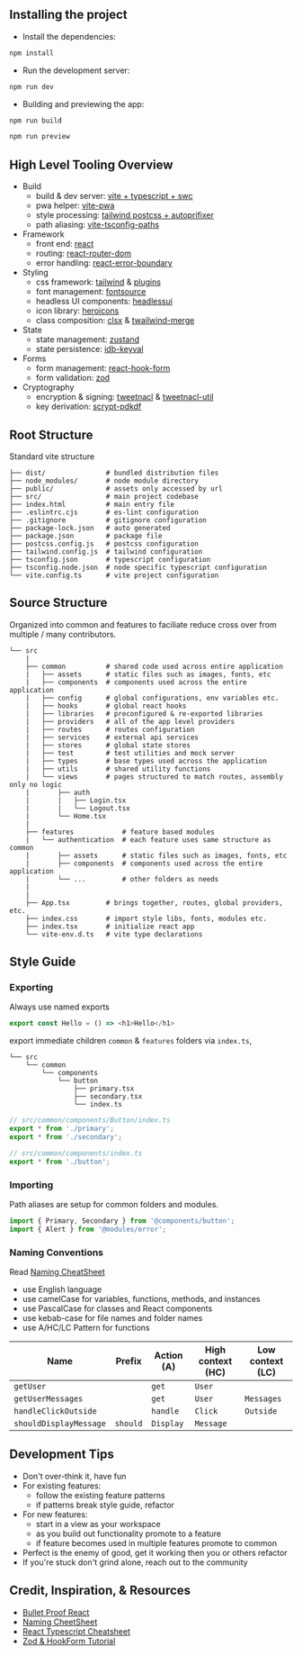 ## Installing the project

- Install the dependencies:
```bash
npm install
```

- Run the development server:
```bash
npm run dev
```

- Building and previewing the app:
```bash
npm run build

npm run preview
```
 
## High Level Tooling Overview

- Build
  - build & dev server: [vite + typescript + swc](https://vitejs.dev/)
  - pwa helper: [vite-pwa](https://vite-pwa-org.netlify.app/)
  - style processing: [tailwind postcss + autoprifixer](https://tailwindcss.com/docs/guides/create-react-app)
  - path aliasing: [vite-tsconfig-paths](https://www.npmjs.com/package/vite-tsconfig-paths)
- Framework
  - front end: [react](https://react.dev/)
  - routing: [react-router-dom](https://reactrouter.com/web/guides/quick-start)
  - error handling: [react-error-boundary](https://www.npmjs.com/package/react-error-boundary)
- Styling
  - css framework: [tailwind](https://tailwindcss.com/docs/plugins) & [plugins](https://tailwindcss.com/docs/plugins)
  - font management: [fontsource](https://fontsource.org/)
  - headless UI components: [headlessui](https://headlessui.dev/)
  - icon library: [heroicons](https://heroicons.com/)
  - class composition: [clsx](https://www.npmjs.com/package/clsx) & [twailwind-merge](https://www.npmjs.com/package/tailwind-merge)
- State
  - state management: [zustand](https://github.com/pmndrs/zustand)
  - state persistence: [idb-keyval](https://github.com/jakearchibald/idb-keyval)
- Forms
  - form management: [react-hook-form](https://react-hook-form.com/)
  - form validation: [zod](https://www.npmjs.com/package/@hookform/resolvers#Zod)
- Cryptography
  - encryption & signing: [tweetnacl](https://www.npmjs.com/package/tweetnacl) & [tweetnacl-util](https://www.npmjs.com/package/tweetnacl-util)
  - key derivation: [scrypt-pdkdf](https://www.npmjs.com/package/scrypt-pbkdf)

## Root Structure
Standard vite structure
```shell
├── dist/               # bundled distribution files
├── node_modules/       # node module directory
├── public/             # assets only accessed by url
├── src/                # main project codebase
├── index.html          # main entry file
├── .eslintrc.cjs       # es-lint configuration
├── .gitignore          # gitignore configuration
├── package-lock.json   # auto generated
├── package.json        # package file
├── postcss.config.js   # postcss configuration
├── tailwind.config.js  # tailwind configuration
├── tsconfig.json       # typescript configuration
├── tsconfig.node.json  # node specific typescript configuration
└── vite.config.ts      # vite project configuration
```

## Source Structure
Organized into common and features to faciliate reduce cross over from multiple / many contributors.
```shell
└── src
    |
    ├── common          # shared code used across entire application
    |   ├── assets      # static files such as images, fonts, etc
    |   ├── components  # components used across the entire application
    |   ├── config      # global configurations, env variables etc.
    |   ├── hooks       # global react hooks
    |   ├── libraries   # preconfigured & re-exported libraries
    |   ├── providers   # all of the app level providers
    |   ├── routes      # routes configuration
    |   ├── services    # external api services
    |   ├── stores      # global state stores
    |   ├── test        # test utilities and mock server
    |   ├── types       # base types used across the application
    |   ├── utils       # shared utility functions
    |   └── views       # pages structured to match routes, assembly only no logic
    |       ├── auth
    |       |   ├── Login.tsx
    |       |   └── Logout.tsx
    |       └── Home.tsx
    |
    ├── features            # feature based modules
    |   └── authentication  # each feature uses same structure as common
    |       ├── assets      # static files such as images, fonts, etc
    |       ├── components  # components used across the entire application
    |       └── ...         # other folders as needs
    |
    |
    ├── App.tsx         # brings together, routes, global providers, etc.
    ├── index.css       # import style libs, fonts, modules etc.
    ├── index.tsx       # initialize react app
    └── vite-env.d.ts   # vite type declarations
```

## Style Guide

### Exporting
Always use named exports
```javascript
export const Hello = () => <h1>Hello</h1>
```

export immediate children `common` & `features` folders via `index.ts`,
```shell
└── src
    └── common
        └── components
            └── button
                ├── primary.tsx
                ├── secondary.tsx
                └── index.ts
```

```javascript
// src/common/components/Button/index.ts
export * from './primary';
export * from './secondary';
```
```javascript
// src/common/components/index.ts
export * from './button';
```

### Importing
Path aliases are setup for common folders and modules.
```javascript
import { Primary, Secondary } from '@components/button';
import { Alert } from '@modules/error';
```

### Naming Conventions

Read [Naming CheatSheet](https://github.com/kettanaito/naming-cheatsheet)

- use English language
- use camelCase for variables, functions, methods, and instances
- use PascalCase for classes and React components
- use kebab-case for file names and folder names
- use A/HC/LC Pattern for functions

| Name                   | Prefix   | Action (A) | High context (HC) | Low context (LC) |
| ---------------------- | -------- | ---------- | ----------------- | ---------------- |
| `getUser`              |          | `get`      | `User`            |                  |
| `getUserMessages`      |          | `get`      | `User`            | `Messages`       |
| `handleClickOutside`   |          | `handle`   | `Click`           | `Outside`        |
| `shouldDisplayMessage` | `should` | `Display`  | `Message`         |                  |

## Development Tips

- Don't over-think it, have fun
- For existing features:
  - follow the existing feature patterns
  - if patterns break style guide, refactor
- For new features:
  - start in a view as your workspace
  - as you build out functionality promote to a feature
  - if feature becomes used in multiple features promote to common
- Perfect is the enemy of good, get it working then you or others refactor
- If you're stuck don't grind alone, reach out to the community

## Credit, Inspiration, & Resources
- [Bullet Proof React](https://github.com/alan2207/bulletproof-react)
- [Naming CheetSheet](https://github.com/kettanaito/naming-cheatsheet)
- [React Typescript Cheatsheet](https://react-typescript-cheatsheet.netlify.app/)
- [Zod & HookForm Tutorial](https://brockherion.dev/blog/posts/build-bulletproof-react-forms-with-zod-and-react-hook-form/)
